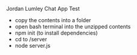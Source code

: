 Jordan Lumley Chat App Test

- copy the contents into a folder
- open bash terminal into the unzipped contents
- npm init (to install dependencies)
- cd to /server 
- node server.js

